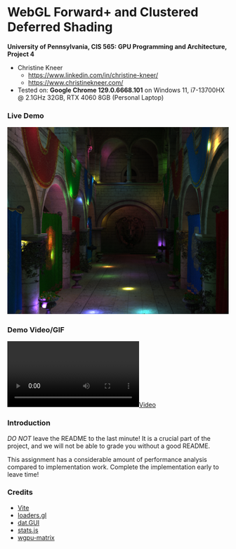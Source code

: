 WebGL Forward+ and Clustered Deferred Shading
======================

**University of Pennsylvania, CIS 565: GPU Programming and Architecture, Project 4**

* Christine Kneer
  * https://www.linkedin.com/in/christine-kneer/
  * https://www.christinekneer.com/
* Tested on: **Google Chrome 129.0.6668.101** on
  Windows 11, i7-13700HX @ 2.1GHz 32GB, RTX 4060 8GB (Personal Laptop)

### Live Demo

[![](img/thumb.png)](http://TODO.github.io/Project4-WebGPU-Forward-Plus-and-Clustered-Deferred)

### Demo Video/GIF

[![](img/video.mp4)](TODO)

### Introduction

*DO NOT* leave the README to the last minute! It is a crucial part of the
project, and we will not be able to grade you without a good README.

This assignment has a considerable amount of performance analysis compared
to implementation work. Complete the implementation early to leave time!

### Credits

- [Vite](https://vitejs.dev/)
- [loaders.gl](https://loaders.gl/)
- [dat.GUI](https://github.com/dataarts/dat.gui)
- [stats.js](https://github.com/mrdoob/stats.js)
- [wgpu-matrix](https://github.com/greggman/wgpu-matrix)
